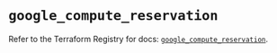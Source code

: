 # `google_compute_reservation`

Refer to the Terraform Registry for docs: [`google_compute_reservation`](https://registry.terraform.io/providers/hashicorp/google/6.18.0/docs/resources/compute_reservation).
